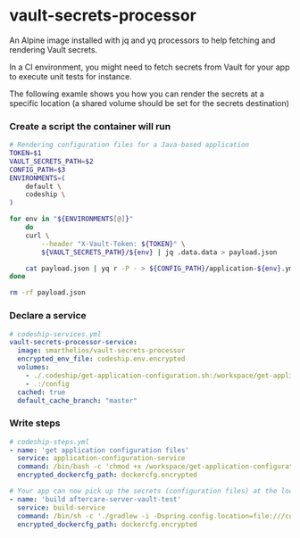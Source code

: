 # vault-secrets-processor

An Alpine image installed with jq and yq processors to help fetching and rendering Vault secrets.

In a CI environment, you might need to fetch secrets from Vault for your app to execute unit tests for instance.

The following examle shows you how you can render the secrets at a specific location (a shared volume should be set for the secrets destination)

### Create a script the container will run

```sh
# Rendering configuration files for a Java-based application
TOKEN=$1
VAULT_SECRETS_PATH=$2
CONFIG_PATH=$3
ENVIRONMENTS=(
    default \
    codeship \
)

for env in "${ENVIRONMENTS[@]}"
    do
    curl \
        --header "X-Vault-Token: ${TOKEN}" \
        ${VAULT_SECRETS_PATH}/${env} | jq .data.data > payload.json

    cat payload.json | yq r -P - > ${CONFIG_PATH}/application-${env}.yml
done

rm -rf payload.json
```

### Declare a service

```yml
# codeship-services.yml
vault-secrets-processor-service:
  image: smarthelios/vault-secrets-processor
  encrypted_env_file: codeship.env.encrypted
  volumes:
    - ./.codeship/get-application-configuration.sh:/workspace/get-application-configuration.sh
    - .:/config
  cached: true
  default_cache_branch: "master"
```

### Write steps

```yml
# codeship-steps.yml
- name: 'get application configuration files'
  service: application-configuration-service
  command: /bin/bash -c 'chmod +x /workspace/get-application-configuration.sh && ./workspace/get-application-configuration.sh $CODESHIP_VAULT_TOKEN $VAULT_SECRETS_PATH $CONFIG_PATH'
  encrypted_dockercfg_path: dockercfg.encrypted

# Your app can now pick up the secrets (configuration files) at the location where the vault-secrets-processor stored them
- name: 'build aftercare-server-vault-test'
  service: build-service
  command: /bin/sh -c './gradlew -i -Dspring.config.location=file:///config/application-default.yml,file:///config/application-codeship.yml clean build javadoc test jacocoTestReport -Dsonar.host.url=https://sonarqube.pit.sh -Dsonar.login=${SONARQUBE_TOKEN} -Dsonar.scm.revision=${CI_COMMIT_ID} -Dsonar.buildString=${CI_COMMIT_ID} sonarqube'
  encrypted_dockercfg_path: dockercfg.encrypted
```